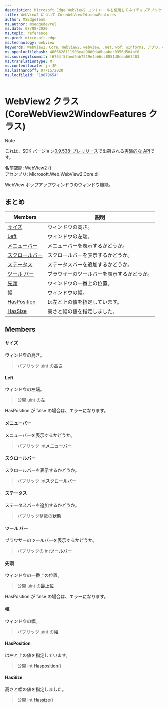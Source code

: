 ```yaml
---
description: Microsoft Edge WebView2 コントロールを使用してネイティブアプリケーションに web 技術 (HTML、CSS、JavaScript) を埋め込む
title: WebView2 について CoreWebView2WindowFeatures
author: MSEdgeTeam
ms.author: msedgedevrel
ms.date: 07/08/2020
ms.topic: reference
ms.prod: microsoft-edge
ms.technology: webview
keywords: WebView2、Core、WebView2、webview、.net、wpf、winforms、アプリ、edge、CoreWebView2、CoreWebView2Controller、browser control、edge html、Microsoft の WebView2。 CoreWebView2WindowFeatures。
ms.openlocfilehash: 4866626111908eae9800da0baabec0356d5d4bf8
ms.sourcegitcommit: f6764f57aed9ab7229e4eb6cc8851d0cea667403
ms.translationtype: MT
ms.contentlocale: ja-JP
ms.lasthandoff: 07/15/2020
ms.locfileid: "10879654"
---
```

# WebView2 クラス (CoreWebView2WindowFeatures クラス) 

> [!NOTE]
> これは、SDK バージョン[0.9.538-プレリリース](../../../releasenotes.md#09538)で出荷される[実験的な API](../../../concepts/versioning.md#experimental-apis)です。

名前空間: WebView2 () \
アセンブリ: Microsoft.Web.WebView2.Core.dll

WebView ポップアップウィンドウのウィンドウ機能。

## まとめ

 Members                        | 説明
--------------------------------|---------------------------------------------
[サイズ](#height) | ウィンドウの高さ。
[Left](#left) | ウィンドウの左端。
[メニューバー](#menubar) | メニューバーを表示するかどうか。
[スクロールバー](#scrollbars) | スクロールバーを表示するかどうか。
[ステータス](#status) | ステータスバーを追加するかどうか。
[ツール バー](#toolbar) | ブラウザーのツールバーを表示するかどうか。
[先頭](#top) | ウィンドウの一番上の位置。
[幅](#width) | ウィンドウの幅。
[HasPosition](#hasposition) | は左と上の値を指定しています。
[HasSize](#hassize) | 高さと幅の値を指定しました。

## Members

#### サイズ 

ウィンドウの高さ。

> パブリック uint の[高さ](#height)

#### Left 

ウィンドウの左端。

> 公開 uint の[左](#left)

HasPosition が false の場合は、エラーになります。

#### メニューバー 

メニューバーを表示するかどうか。

> パブリック int[メニューバー](#menubar)

#### スクロールバー 

スクロールバーを表示するかどうか。

> パブリック int[スクロールバー](#scrollbars)

#### ステータス 

ステータスバーを追加するかどうか。

> パブリック整数の[状態](#status)

#### ツール バー 

ブラウザーのツールバーを表示するかどうか。

> パブリックの int[ツールバー](#toolbar)

#### 先頭 

ウィンドウの一番上の位置。

> 公開 uint の[最上位](#top)

HasPosition が false の場合は、エラーになります。

#### 幅 

ウィンドウの幅。

> パブリック uint の[幅](#width)

#### HasPosition 

は左と上の値を指定しています。

> 公開 int [Hasposition](#hasposition)()

#### HasSize 

高さと幅の値を指定しました。

> 公開 int [Hassize](#hassize)()

